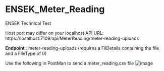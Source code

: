 # ENSEK_Meter_Reading
 ENSEK Technical Test

Host port may differ on your localhost
API URL: https://localhost:7109/api/MeterReading/meter-reading-uploads

**Endpoint** : meter-reading-uploads
(requires a FilDetails containing the file and a FileType of 0)

Use the following in PostMan to send a meter_reading.csv file
![image](https://github.com/NomadMellock/ENSEK_Meter_Reading/assets/10085517/65d8647d-d45e-486c-aca9-4134e64d853a)
